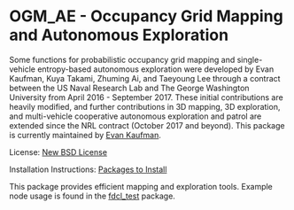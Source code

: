 OGM_AE - Occupancy Grid Mapping and Autonomous Exploration
===========================================================================

Some functions for probabilistic occupancy grid mapping and single-vehicle entropy-based autonomous exploration were developed by Evan Kaufman, Kuya Takami, Zhuming Ai, and Taeyoung Lee through a contract between the US Naval Research Lab and The George Washington University from April 2016 - September 2017. These initial contributions are heavily modified, and further contributions in 3D mapping, 3D exploration, and multi-vehicle cooperative autonomous exploration and patrol are extended since the NRL contract (October 2017 and beyond). This package is currently maintained by [Evan Kaufman](https://github.com/evankaufman).

License: [New BSD License](LICENSE.txt)

Installation Instructions: [Packages to Install](install_instructions.txt)

This package provides efficient mapping and exploration tools. Example node usage is found in the [fdcl_test](https://github.com/evankaufman/fdcl_test) package.

